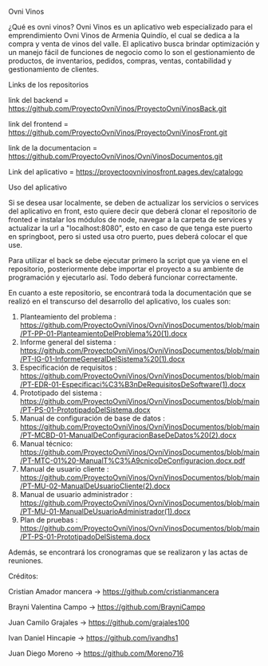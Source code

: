Ovni Vinos
 
¿Qué es ovni vinos?
Ovni Vinos es un aplicativo web especializado para el emprendimiento Ovni Vinos de Armenia Quindío, el cual se dedica a la compra y venta de vinos del valle.
El aplicativo busca brindar optimización y un manejo fácil de funciones de negocio como lo son el gestionamiento de productos, de inventarios, pedidos,
compras, ventas, contabilidad y gestionamiento de clientes.

Links de los repositorios

link del backend =  https://github.com/ProyectoOvniVinos/ProyectoOvniVinosBack.git

link del frontend =  https://github.com/ProyectoOvniVinos/ProyectoOvniVinosFront.git

link de la documentacion = https://github.com/ProyectoOvniVinos/OvniVinosDocumentos.git

Link del aplicativo = https://proyectoovnivinosfront.pages.dev/catalogo

Uso del aplicativo

Si se desea usar localmente, se deben de actualizar los servicios o services del aplicativo en front, esto quiere decir que deberá clonar el repositorio de fronted e
instalar los módulos de node, navegar a la carpeta de services y actualizar la url a "localhost:8080", esto en caso de que tenga este puerto en springboot, pero si
usted usa otro puerto, pues deberá colocar el que use.

Para utilizar el back se debe ejecutar primero la script que ya viene en el repositorio, posteriormente debe importar el proyecto a su ambiente de programación y ejecutarlo
así. Todo deberá funcionar correctamente.

En cuanto a este repositorio, se encontrará toda la documentación que se realizó en el transcurso del desarrollo del aplicativo, los cuales son:
1. Planteamiento del problema : 
https://github.com/ProyectoOvniVinos/OvniVinosDocumentos/blob/main/PT-PP-01-PlanteamientoDelProblema%20(1).docx
2. Informe general del sistema : 
https://github.com/ProyectoOvniVinos/OvniVinosDocumentos/blob/main/PT-IG-01-InformeGeneralDelSistema%20(1).docx
3. Especificación de requisitos : 
https://github.com/ProyectoOvniVinos/OvniVinosDocumentos/blob/main/PT-EDR-01-Especificaci%C3%B3nDeRequisitosDeSoftware(1).docx
4. Prototipado del sistema : 
https://github.com/ProyectoOvniVinos/OvniVinosDocumentos/blob/main/PT-PS-01-PrototipadoDelSistema.docx
5. Manual de configuración de base de datos : 
https://github.com/ProyectoOvniVinos/OvniVinosDocumentos/blob/main/PT-MCBD-01-ManualDeConfiguracionBaseDeDatos%20(2).docx
6. Manual técnico: 
https://github.com/ProyectoOvniVinos/OvniVinosDocumentos/blob/main/PT-MTC-01%20-ManualT%C3%A9cnicoDeConfiguracion.docx.pdf
7. Manual de usuario cliente : 
https://github.com/ProyectoOvniVinos/OvniVinosDocumentos/blob/main/PT-MU-02-ManualDeUsuarioCliente(2).docx
8. Manual de usuario administrador : 
https://github.com/ProyectoOvniVinos/OvniVinosDocumentos/blob/main/PT-MU-01-ManualDeUsuarioAdministrador(1).docx
9. Plan de pruebas : 
https://github.com/ProyectoOvniVinos/OvniVinosDocumentos/blob/main/PT-PS-01-PrototipadoDelSistema.docx
    
    
 Además, se encontrará los cronogramas que se realizaron y las actas de reuniones. 
    

Créditos:

Cristian Amador mancera -> https://github.com/cristianmancera

Brayni Valentina Campo -> https://github.com/BrayniCampo

Juan Camilo Grajales -> https://github.com/grajales100

Ivan Daniel Hincapie -> https://github.com/ivandhs1

Juan Diego Moreno -> https://github.com/Moreno716
